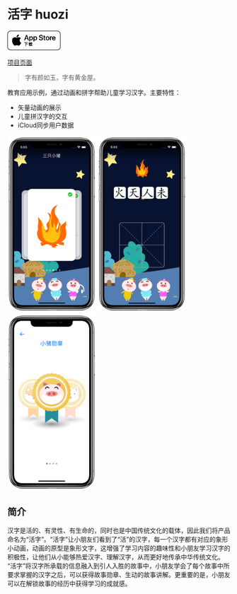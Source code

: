 # 活字 huozi

<a href="https://itunes.apple.com/cn/app/%E6%B4%BB%E5%AD%97/id1435767297?l=zh&ls=1&mt=8">
<img src="docs/img/badge.png" style="width:120px">
</a>

[项目页面](https://celestialphineas.github.io/huozi)

> 字有颜如玉，字有黄金屋。

教育应用示例，通过动画和拼字帮助儿童学习汉字。主要特性：

* 矢量动画的展示
* 儿童拼汉字的交互
* iCloud同步用户数据

<img src="docs/img/screenshot-1.png" style="width:200px">
<img src="docs/img/screenshot-2.png" style="width:200px">
<img src="docs/img/screenshot-3.png" style="width:200px">

## 简介

汉字是活的、有灵性、有生命的，同时也是中国传统文化的载体，因此我们将产品命名为“活字”。“活字”让小朋友们看到了“活”的汉字，每一个汉字都有对应的象形小动画，动画的原型是象形文字，这增强了学习内容的趣味性和小朋友学习汉字的积极性，让他们从小能够热爱汉字、理解汉字，从而更好地传承中华传统文化。
“活字”将汉字所承载的信息融入到引人入胜的故事中，小朋友学会了每个故事中所要求掌握的汉字之后，可以获得故事勋章、生动的故事讲解。更重要的是，小朋友可以在解锁故事的经历中获得学习的成就感。
